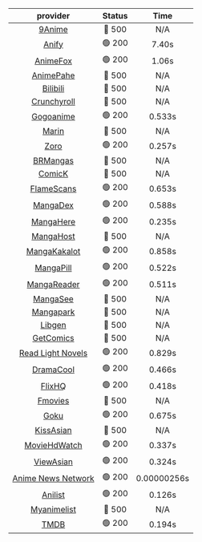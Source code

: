 | **provider** | **Status** | **Time** |
|:--------:|:------:|:----:|
| [9Anime](https://9anime.pl) | 🔴 500 | N/A |
|  [Anify](https://api.anify.tv)  | 🟢 200 | 7.40s |
|  [AnimeFox](https://animefox.tv)  | 🟢 200 | 1.06s |
| [AnimePahe](https://animepahe.com) | 🔴 500 | N/A |
| [Bilibili](https://bilibili.tv) | 🔴 500 | N/A |
| [Crunchyroll](https://cronchy.consumet.stream) | 🔴 500 | N/A |
|  [Gogoanime](https://gogoanime3.net)  | 🟢 200 | 0.533s |
| [Marin](https://marin.moe) | 🔴 500 | N/A |
|  [Zoro](https://aniwatch.to)  | 🟢 200 | 0.257s |
| [BRMangas](https://www.brmangas.net) | 🔴 500 | N/A |
| [ComicK](https://comick.app) | 🔴 500 | N/A |
|  [FlameScans](https://flamescans.org/)  | 🟢 200 | 0.653s |
|  [MangaDex](https://mangadex.org)  | 🟢 200 | 0.588s |
|  [MangaHere](http://www.mangahere.cc)  | 🟢 200 | 0.235s |
| [MangaHost](https://mangahosted.com) | 🔴 500 | N/A |
|  [MangaKakalot](https://mangakakalot.com)  | 🟢 200 | 0.858s |
|  [MangaPill](https://mangapill.com)  | 🟢 200 | 0.522s |
|  [MangaReader](https://mangareader.to)  | 🟢 200 | 0.511s |
| [MangaSee](https://mangasee123.com) | 🔴 500 | N/A |
| [Mangapark](https://v2.mangapark.net) | 🔴 500 | N/A |
| [Libgen](http://libgen) | 🔴 500 | N/A |
| [GetComics](https://getcomics.info/) | 🔴 500 | N/A |
|  [Read Light Novels](https://readlightnovels.net)  | 🟢 200 | 0.829s |
|  [DramaCool](https://dramacool.hr)  | 🟢 200 | 0.466s |
|  [FlixHQ](https://flixhq.to)  | 🟢 200 | 0.418s |
| [Fmovies](https://fmovies.to) | 🔴 500 | N/A |
|  [Goku](https://goku.sx)  | 🟢 200 | 0.675s |
| [KissAsian](https://kissasian.mx) | 🔴 500 | N/A |
|  [MovieHdWatch](https://movieshd.watch)  | 🟢 200 | 0.337s |
|  [ViewAsian](https://viewasian.co)  | 🟢 200 | 0.324s |
|  [Anime News Network](https://www.animenewsnetwork.com)  | 🟢 200 | 0.00000256s |
|  [Anilist](https://anilist.co)  | 🟢 200 | 0.126s |
| [Myanimelist](https://myanimelist.net/) | 🔴 500 | N/A |
|  [TMDB](https://www.themoviedb.org)  | 🟢 200 | 0.194s |
